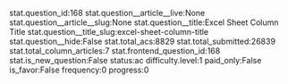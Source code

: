 stat.question_id:168
stat.question__article__live:None
stat.question__article__slug:None
stat.question__title:Excel Sheet Column Title
stat.question__title_slug:excel-sheet-column-title
stat.question__hide:False
stat.total_acs:8829
stat.total_submitted:26839
stat.total_column_articles:7
stat.frontend_question_id:168
stat.is_new_question:False
status:ac
difficulty.level:1
paid_only:False
is_favor:False
frequency:0
progress:0
